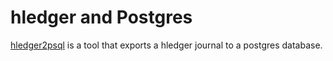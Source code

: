 # hledger and Postgres

[hledger2psql](https://github.com/edkedk99/hledger2psql) is a tool that exports a hledger journal to a postgres database.
